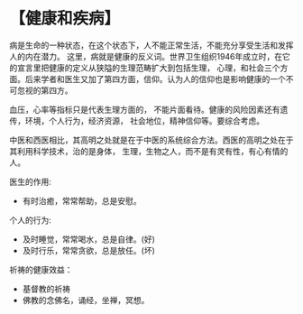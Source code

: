 # 【健康和疾病】

病是生命的一种状态，在这个状态下，人不能正常生活，不能充分享受生活和发挥人的内在潜力。
这里，病就是健康的反义词。世界卫生组织1946年成立时，在它的宣言里把健康的定义从狭隘的生理范畴扩大到包括生理，
心理，和社会三个方面。后来学者和医生又加了第四方面，信仰。认为人的信仰也是影响健康的一个不可忽视的第四方。

血压，心率等指标只是代表生理方面的， 不能片面看待。健康的风险因素还有遗传，环境，个人行为，经济资源，
社会地位，精神信仰等。要综合考虑。

中医和西医相比，其高明之处就是在于中医的系统综合方法。西医的高明之处在于其利用科学技术，治的是身体，
生理，生物之人，而不是有灵有性，有心有情的人。

医生的作用:

- 有时治癒，常常帮助，总是安慰。

个人的行为:

- 及时睡觉，常常喝水，总是自律。(好)
- 及时行乐，常常贪欲，总是放任。(坏)

祈祷的健康效益：

- 基督教的祈祷 
- 佛教的念佛名，诵经，坐禅，冥想。
